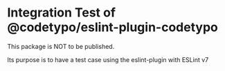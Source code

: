 # Integration Test of @codetypo/eslint-plugin-codetypo

This package is NOT to be published.

Its purpose is to have a test case using the eslint-plugin with ESLint v7
